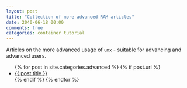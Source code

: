 ```yaml
---
layout: post
title: "Collection of more advanced RAM articles"
date: 2040-06-18 00:00
comments: true
categories: container tutorial
---
```


<a name="top"></a>

Articles on the more advanced usage of `umx` - suitable for advancing and advanced users.

<ul>
  {% for post in site.categories.advanced %}
	{% if post.url %}
  <li><a href="{{ post.url }}">{{ post.title }}</a></li>
	{% endif %}
  {% endfor %}
</ul>

